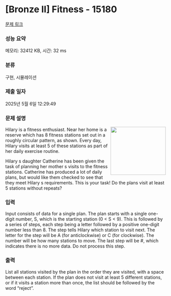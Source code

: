 # [Bronze II] Fitness - 15180 

[문제 링크](https://www.acmicpc.net/problem/15180) 

### 성능 요약

메모리: 32412 KB, 시간: 32 ms

### 분류

구현, 시뮬레이션

### 제출 일자

2025년 5월 6일 12:29:49

### 문제 설명

<p><img alt="" src="https://onlinejudgeimages.s3-ap-northeast-1.amazonaws.com/problem/15180/1.png" style="float:right; height:151px; width:173px">Hilary is a fitness enthusiast. Near her home is a reserve which has 8 fitness stations set out in a roughly circular pattern, as shown. Every day, Hilary visits at least 5 of these stations as part of her daily exercise routine. </p>

<p>Hilary s daughter Catherine has been given the task of planning her mother s visits to the fitness stations. Catherine has produced a lot of daily plans, but would like them checked to see that they meet Hilary s requirements. This is your task! Do the plans visit at least 5 stations without repeats? </p>

### 입력 

 <p>Input consists of data for a single plan. The plan starts with a single one-digit number, S, which is the starting station (0 < S < 9). This is followed by a series of steps, each step being a letter followed by a positive one-digit number less than 8. The step tells Hilary which station to visit next. The letter for the step will be A (for anticlockwise) or C (for clockwise). The number will be how many stations to move. The last step will be #, which indicates there is no more data. Do not process this step.</p>

### 출력 

 <p>List all stations visited by the plan in the order they are visited, with a space between each station. If the plan does not visit at least 5 different stations, or if it visits a station more than once, the list should be followed by the word “reject”. </p>

